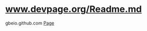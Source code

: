 # www.devpage.org/Readme.md
gbeio.github.com
<a href="https://gbeio.github.io/www.devpage.org/about.htm">Page</a>
